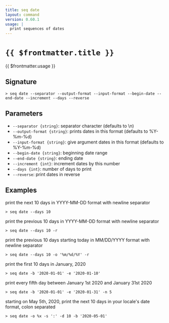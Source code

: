 ```yaml
---
title: seq date
layout: command
version: 0.60.1
usage: |
  print sequences of dates
---
```


# `{{ $frontmatter.title }}`

<div style='white-space: pre-wrap;'>{{ $frontmatter.usage }}</div>

## Signature

`> seq date --separator --output-format --input-format --begin-date --end-date --increment --days --reverse`

## Parameters

- `--separator {string}`: separator character (defaults to \n)
- `--output-format {string}`: prints dates in this format (defaults to %Y-%m-%d)
- `--input-format {string}`: give argument dates in this format (defaults to %Y-%m-%d)
- `--begin-date {string}`: beginning date range
- `--end-date {string}`: ending date
- `--increment {int}`: increment dates by this number
- `--days {int}`: number of days to print
- `--reverse`: print dates in reverse

## Examples

print the next 10 days in YYYY-MM-DD format with newline separator

```shell
> seq date --days 10
```

print the previous 10 days in YYYY-MM-DD format with newline separator

```shell
> seq date --days 10 -r
```

print the previous 10 days starting today in MM/DD/YYYY format with newline separator

```shell
> seq date --days 10 -o '%m/%d/%Y' -r
```

print the first 10 days in January, 2020

```shell
> seq date -b '2020-01-01' -e '2020-01-10'
```

print every fifth day between January 1st 2020 and January 31st 2020

```shell
> seq date -b '2020-01-01' -e '2020-01-31' -n 5
```

starting on May 5th, 2020, print the next 10 days in your locale's date format, colon separated

```shell
> seq date -o %x -s ':' -d 10 -b '2020-05-01'
```
